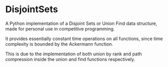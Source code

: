 # DisjointSets
A Python implementation of a Disjoint Sets or Union Find data structure, made for personal use in competitive programming.

It provides essentially constant time operations on all functions, since time complexity is bounded by the Ackermann function.

This is due to the implementation of both union by rank and path compression inside the union and find functions respectively.
